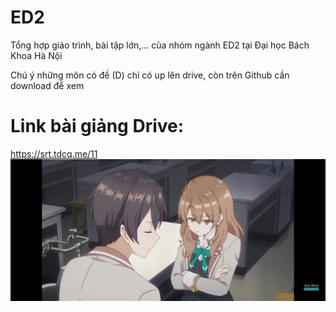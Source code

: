 # ED2
<p>
Tổng hợp giáo trình, bài tập lớn,... của nhóm ngành ED2 tại Đại học Bách Khoa Hà Nội
</p>

<p>
Chú ý những môn có đề (D) chỉ có up lên drive, còn trên Github cần download để xem
</p>

# Link bài giảng Drive:
https://srt.tdcq.me/11
<br>
<href>![>-<](asset/masha_angry.jpg)</href>
